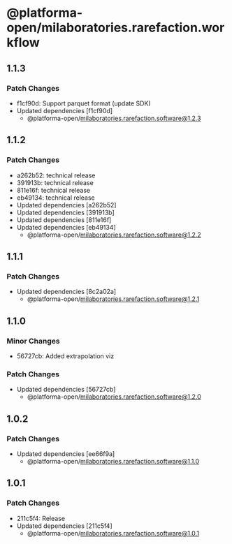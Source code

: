 # @platforma-open/milaboratories.rarefaction.workflow

## 1.1.3

### Patch Changes

- f1cf90d: Support parquet format (update SDK)
- Updated dependencies [f1cf90d]
  - @platforma-open/milaboratories.rarefaction.software@1.2.3

## 1.1.2

### Patch Changes

- a262b52: technical release
- 391913b: technical release
- 811e16f: technical release
- eb49134: technical release
- Updated dependencies [a262b52]
- Updated dependencies [391913b]
- Updated dependencies [811e16f]
- Updated dependencies [eb49134]
  - @platforma-open/milaboratories.rarefaction.software@1.2.2

## 1.1.1

### Patch Changes

- Updated dependencies [8c2a02a]
  - @platforma-open/milaboratories.rarefaction.software@1.2.1

## 1.1.0

### Minor Changes

- 56727cb: Added extrapolation viz

### Patch Changes

- Updated dependencies [56727cb]
  - @platforma-open/milaboratories.rarefaction.software@1.2.0

## 1.0.2

### Patch Changes

- Updated dependencies [ee66f9a]
  - @platforma-open/milaboratories.rarefaction.software@1.1.0

## 1.0.1

### Patch Changes

- 211c5f4: Release
- Updated dependencies [211c5f4]
  - @platforma-open/milaboratories.rarefaction.software@1.0.1
